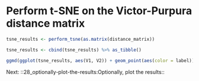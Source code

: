 # Perform t-SNE on the Victor-Purpura distance matrix
``` R acc=tsne_metric load_state=reticulate_tsne_fn save_state=tsne
tsne_results <- perform_tsne(as.matrix(distance_matrix))

tsne_results <- cbind(tsne_results) %>% as_tibble()

ggmd(ggplot(tsne_results, aes(V1, V2)) + geom_point(aes(color = label)))

```


Next: ::28_optionally-plot-the-results:Optionally, plot the results::
